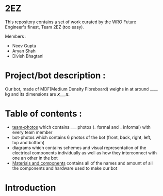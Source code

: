 # 2EZ
This repository contains a set of work curated by the WRO Future Engineer's finest, Team 2EZ (too easy). 

Members : 
 - Neev Gupta
 - Aryan Shah
 - Divish Bhagtani


# Project/bot description :

Our bot, made of MDF(Medium Density Fibreboard) weighs in at around ____ kg and its dimensions are ___x___x___. 

# Table of contents :
 - [team-photos](#team-photos) which contains ___ photos (_ formal and _ informal) with every team member
 - bot-photos which contains 6 photos of the bot (front, back, right, left, top and bottom)
 - diagrams which contains schemes and visual representation of the electrical components individually as well as how they interconnect with one an other in the bot
 - [Materials and components](#Materials-and-components) contains all of the names and amount of all the components and hardware used to make our bot

# Introduction
